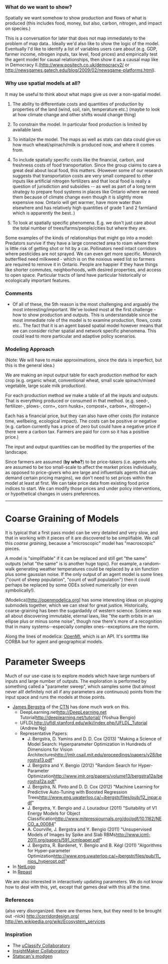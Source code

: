 ### What do we want to show?

Spatially we want somehow to show production and flows of what is produced (this includes food, money, but also, carbon, nitrogen, and impact on species.)

This is a conversation for later that does not map immediately to the problem of map data..
Ideally we'd also like to show the logic of the model. Eventually I'd like to identify a list of variables users care about (e.g. GDP, farmer income, nitrogen inputs, tax level, food prices) and empirically test the agent model for causal relationships, then show it as a causal map like in Democracy II.(http://www.positech.co.uk/democracy2/ or http://newsgames.gatech.edu/blog/2009/02/newsgame-platforms.html).



### Why use spatial models at all?

It may be useful to think about what maps give us over a non-spatial model.
1. The ability to differentiate costs and quantities of production by properties of the land (wind, soil, rain, temperature etc.) (maybe to look at how climate change and other shifts would change thing)

2. To constrain the model. In particular food production is limited by available land.

3. To initialize the model. The maps as well as stats can data could give us how much wheat/spinach/milk is produced now, and where it comes from.

4. To include spatially specific costs like the financial, carbon, and freshness costs of food transportation. Since the group claims to care a great deal about local food, this matters. (However some of our research suggests that transportation costs are very small compared to other inputs like artificial nitrogen fertilizers and that local food is really a question of jurisdiction and subsidies -- as well as part of a long term strategy to prepare food systems in places like Ontario where we need them because of climate change even though it is slightly more expensive now. Ontario will get warmer, have more water than elsewhere and has relatively high quantities of grade 1 and 2 farmland which is apparently the best..)

5. To look at spatially specific phenomena. E.g. we don't just care about the total number of trees/farms/people/cities but where they are. 

Some examples of the kinds of relationships that might go into a model:
Predators survive if they have a large connected area to roam where there is little risk of getting shot or hit by a car. Pollinators need intact corridors where pesticides are not sprayed. We can even get more specific. Monarch butterflied need milkweed - which is on the noxious weed list so farmers are required to remove it in Ontario. People are happier if they have things like shorter commutes, neighborhoods, with desired properties, and access to open space.
Particular tracts of land have particular historically or ecologically important features. 



### Comments

- Of all of these, the 5th reason is the most challenging and arguably the most interesting/important. We've looked most at the first challenge - how to show production and outputs. This is understandable since the most immediate role of the model is to examine production, flows, costs etc.. The fact that it is an agent based spatial model however means that we can consider richer spatial and network specific phenomena. This could lead to more particular and adaptive policy scenarios.



### Modeling Approach

(Note: We will have to make approximations, since the data is imperfect, but this is the general idea.)

We are making an input output table for each production method for each crop (e.g. organic wheat, conventional wheat, small scale spinach/mixed vegetable, large scale milk production).

For each production method we make a table of all the inputs and outputs.  That is everything produced or consumed in that method. (e.g. seed-, fertilizer-, plows-, corn+, corn husks+, compost+, carbon+, nitrogen+) 

Each has a financial price, but they can also have other costs (for instance time, wellbeing, ecological impact). The costs can be positive or negative (e.g. carbon currently has a price of zero but could have a negative price if there were a carbon tax. Farmers are paid for corn so it has a positive price.)

The input and output quantities can be modified by the properties of the landscape.

Since farmers are assumed (**by who?**) to be price-takers (i.e. agents who are assumed to be too small-scale to affect the market prices individually, as opposed to price-givers who are large and influentials agents that can demand certain pricing margins), we don't need to set prices within the model at least at first. We can take price data from existing food price indices to start. We can modify those prices and under policy interventions, or hypothetical changes in users preferences. 



-------------------

# Coarse Graining of Models

It is typical that a first pass model can be very detailed and very slow, and that in working with it pieces of it are discovered to be simplifiable. We call this _coarse graining_, because a "microscopic" model has "macroscopic" pieces.

A model is "simplifiable" if it can be replaced and still get "the same" outputs (what "the same" is is another huge topic). For example, a random-walk generating weather temperatures could be replaced by a sin function plus some gaussian noise. If the only output of an agent model is some lines ("count of sheep population", "count of wolf population") then it could perhaps be replaced by some ODEs solved numerically (or even symbolically!).

(Modelica)[http://openmodelica.org] has some interesting ideas on plugging submodels together, which we can steal for great justice.
Historically, coarse-graining has been the sugardaddy of western science. Science was all about discovering immutable, eternal laws, like "the earth orbits in an ellipse plus or minus some noise", though now there's more of a recognition that in many systems--especially complex ones--exceptions are the norm.

Along the lines of modelica: [OpenMI](http://openmi.org), which is an API. It's sorttttta like CORBA but for agent and geographical models.

# Parameter Sweeps

Much of our use-case is to explore models which have large numbers of inputs and large number of outputs. The exploration is performed by something called a "parameter sweep", which samples some (but almost never all! definitely not all if any parameters are continuous) points from the input space and runs the models at those points.

* [James Bergstra](http://www.eng.uwaterloo.ca/~jbergstr/publications.html) of the [CTN](http://compneuro.uwaterloo.ca/) has done much work on this.
    * DeepLearning.net<http://DeepLearning.net> Tutorial<http://deeplearning.net/tutorial/> (Yoshua Bengio)
    * UFLDL<http://ufldl.stanford.edu/wiki/index.php/UFLDL_Tutorial> (Andrew Ng)
    * Representative Papers:
        *   J. Bergstra, D. Yamins and D. D. Cox (2013) "Making a Science of Model Search: Hyperparameter Optimization in Hundreds of Dimensions for Vision Architectures<http://jmlr.csail.mit.edu/proceedings/papers/v28/bergstra13.pdf>"
        *   J. Bergstra and Y. Bengio (2012) "Random Search for Hyper-Parameter Optimization<http://www.jmlr.org/papers/volume13/bergstra12a/bergstra12a.pdf>"
        *   J. Bergstra, N. Pinto and D. D. Cox (2012) "Machine Learning for Predictive Auto-Tuning with Boosted Regression Trees<http://www.eng.uwaterloo.ca/~jbergstr/files/pub/12_inpar.pdf>"
        *   J. Bergstra, Y. Bengio and J. Louradour (2011) "Suitability of V1 Energy Models for Object Classification<http://www.mitpressjournals.org/doi/pdf/10.1162/NECO_a_00084>"
        *   A. Courville, J. Bergstra and Y. Bengio (2011) "Unsupervised Models of Images by Spike and Slab RBMs<http://www.icml-2011.org/papers/591_icmlpaper.pdf>"
        *   J. Bergstra, R. Bardenet, Y. Bengio and B. Kégl (2011) "Algorithms for Hyper-parameter Optimization<http://www.eng.uwaterloo.ca/~jbergstr/files/pub/11_nips_hyperopt.pdf>" 
* In [NetLogo](http://ccl.northwestern.edu/netlogo/docs/behaviorspace.htm)
* In [Repast](http://repast.sourceforge.net/docs/RepastParameterSweepsGettingStarted.pdf)

We are also interested in interactively updating parameters. We do not know how to deal with this, yet, except that games deal with this all the time.

### References

(also very disorganized. there are themes here, but they need to be brought out -nick)
http://corridordesign.org/
http://en.wikipedia.org/wiki/Ecosystem_services

### Inspiration

* The [uClassify Collaboratory](http://www.uclassify.com/browse)
* [InsightMaker Collaboratory](http://insightmaker.com/)
* [Statscan's modgen](http://www.statcan.gc.ca/microsimulation/modgen/download-telecharger-eng.htm)

